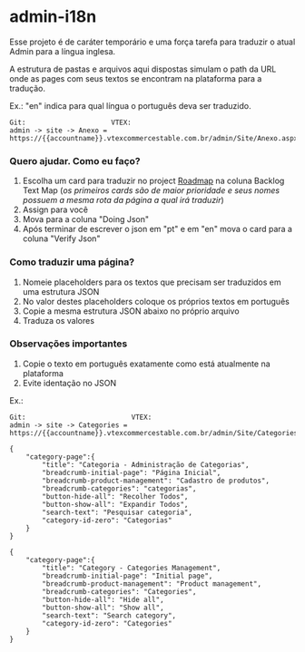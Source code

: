 # admin-i18n

Esse projeto é de caráter temporário e uma força tarefa para traduzir o atual Admin para a língua inglesa. 

A estrutura de pastas e arquivos aqui dispostas simulam o path da URL onde as pages com seus textos se encontram na plataforma para a tradução.

Ex.: "en" indica para qual língua o português deva ser traduzido.
~~~~
Git:                     VTEX:
admin -> site -> Anexo = https://{{accountname}}.vtexcommercestable.com.br/admin/Site/Anexo.aspx
~~~~

### Quero ajudar. Como eu faço?

1. Escolha um card para traduzir no project [Roadmap](https://github.com/vtex/admin-i18n/projects/1) na coluna Backlog Text Map
(*os primeiros cards são de maior prioridade e seus nomes possuem a mesma rota da página a qual irá traduzir*)
2. Assign para você
3. Mova para a coluna "Doing Json"
4. Após terminar de escrever o json em "pt" e em "en" mova o card para a coluna "Verify Json" 

### Como traduzir uma página?

1. Nomeie placeholders para os textos que precisam ser traduzidos em uma estrutura JSON
2. No valor destes placeholders coloque os próprios textos em português 
3. Copie a mesma estrutura JSON abaixo no próprio arquivo
4. Traduza os valores

### Observações importantes

1. Copie o texto em português exatamente como está atualmente na plataforma
2. Evite identação no JSON

Ex.:

~~~~
Git:                          VTEX:
admin -> site -> Categories = https://{{accountname}}.vtexcommercestable.com.br/admin/Site/Categories.aspx
~~~~
~~~~
{
	"category-page":{
		"title": "Categoria - Administração de Categorias",
		"breadcrumb-initial-page": "Página Inicial",
		"breadcrumb-product-management": "Cadastro de produtos",
		"breadcrumb-categories": "categorias",
		"button-hide-all": "Recolher Todos",
		"button-show-all": "Expandir Todos",
		"search-text": "Pesquisar categoria",
		"category-id-zero": "Categorias"
	}
}
~~~~
~~~~
{
	"category-page":{
		"title": "Category - Categories Management",
		"breadcrumb-initial-page": "Initial page",
		"breadcrumb-product-management": "Product management",
		"breadcrumb-categories": "Categories",
		"button-hide-all": "Hide all",
		"button-show-all": "Show all",
		"search-text": "Search category",
		"category-id-zero": "Categories"
	}
}
~~~~
